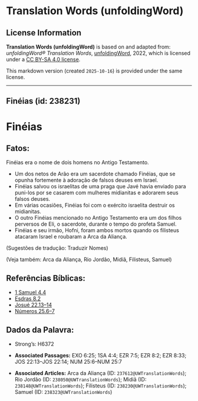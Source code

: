 # Translation Words (unfoldingWord)

## License Information

**Translation Words (unfoldingWord)** is based on and adapted from: _unfoldingWord® Translation Words_, [unfoldingWord](https://unfoldingword.org/utw), 2022, which is licensed under a [CC BY-SA 4.0 license](https://creativecommons.org/licenses/by-sa/4.0/legalcode.en).

This markdown version (created `2025-10-16`) is provided under the same license.



--------------------------------

## Finéias (id: 238231)

Finéias
=======

Fatos:
------

Finéias era o nome de dois homens no Antigo Testamento.

* Um dos netos de Arão era um sacerdote chamado Finéias, que se opunha fortemente à adoração de falsos deuses em Israel.
* Finéias salvou os israelitas de uma praga que Javé havia enviado para puni\-los por se casarem com mulheres midianitas e adorarem seus falsos deuses.
* Em várias ocasiões, Finéias foi com o exército israelita destruir os midianitas.
* O outro Finéias mencionado no Antigo Testamento era um dos filhos perversos de Eli, o sacerdote, durante o tempo do profeta Samuel.
* Finéias e seu irmão, Hofni, foram ambos mortos quando os filisteus atacaram Israel e roubaram a Arca da Aliança.

(Sugestões de tradução: Traduzir Nomes)

(Veja também: Arca da Aliança, Rio Jordão, Midiã, Filisteus, Samuel)

Referências Bíblicas:
---------------------

* [1 Samuel 4\.4](https://ref.ly/1Sam4:4)
* [Esdras 8\.2](https://ref.ly/Ezra8:2)
* [Josué 22\.13–14](https://ref.ly/Josh22:13-Josh22:14)
* [Números 25\.6–7](https://ref.ly/Num25:6-Num25:7)

Dados da Palavra:
-----------------

* Strong’s: H6372

* **Associated Passages:** EXO 6:25; 1SA 4:4; EZR 7:5; EZR 8:2; EZR 8:33; JOS 22:13–JOS 22:14; NUM 25:6–NUM 25:7
* **Associated Articles:** Arca da Aliança (ID: `237612@UWTranslationWords`); Rio Jordão (ID: `238050@UWTranslationWords`); Midiã (ID: `238148@UWTranslationWords`); Filisteus (ID: `238230@UWTranslationWords`); Samuel (ID: `238323@UWTranslationWords`)

